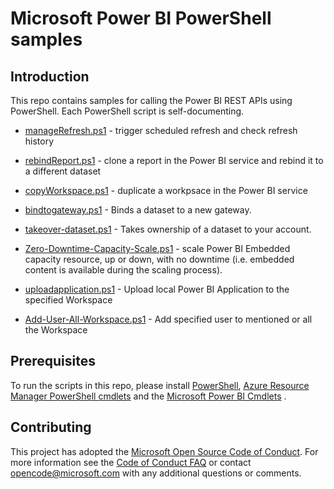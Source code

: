 # Microsoft Power BI PowerShell samples

## Introduction

This repo contains samples for calling the Power BI REST APIs using PowerShell. Each PowerShell script is self-documenting.

* [manageRefresh.ps1](https://github.com/Azure-Samples/powerbi-powershell/blob/master/manageRefresh.ps1) - trigger scheduled refresh and check refresh history

* [rebindReport.ps1](https://github.com/Azure-Samples/powerbi-powershell/blob/master/rebindReport.ps1) - clone a report in the Power BI service and rebind it to a different dataset

* [copyWorkspace.ps1](https://github.com/Azure-Samples/powerbi-powershell/blob/master/copyWorkspace.ps1) - duplicate a workpsace in the Power BI service 

* [bindtogateway.ps1](https://github.com/Azure-Samples/powerbi-powershell/blob/master/bindtogateway.ps1) - Binds a dataset to a new gateway.

* [takeover-dataset.ps1](https://github.com/Azure-Samples/powerbi-powershell/blob/master/takeover-dataset.ps1) - Takes ownership of a dataset to your account.

* [Zero-Downtime-Capacity-Scale.ps1](https://github.com/Azure-Samples/powerbi-powershell/blob/master/Zero-Downtime-Capacity-Scale.ps1) - scale Power BI Embedded capacity resource, up or down, with no downtime (i.e. embedded content is available during the scaling process).

* [uploadapplication.ps1](https://github.com/Azure-Samples/powerbi-powershell/blob/master/uploadapplication.ps1) - Upload local Power BI Application to the specified Workspace

* [Add-User-All-Workspace.ps1](https://github.com/Azure-Samples/powerbi-powershell/blob/master/Add-User-All-Workspace.ps1) - Add specified user to mentioned or all the Workspace

## Prerequisites

To run the scripts in this repo, please install [PowerShell](https://msdn.microsoft.com/en-us/powershell/scripting/setup/installing-windows-powershell), [Azure Resource Manager PowerShell cmdlets](https://www.powershellgallery.com/packages/AzureRM/) and the [Microsoft Power BI Cmdlets](https://docs.microsoft.com/en-us/powershell/power-bi/overview) .

## Contributing

This project has adopted the [Microsoft Open Source Code of Conduct](https://opensource.microsoft.com/codeofconduct/). For more information see the [Code of Conduct FAQ](https://opensource.microsoft.com/codeofconduct/faq/) or contact [opencode@microsoft.com](mailto:opencode@microsoft.com) with any additional questions or comments.
